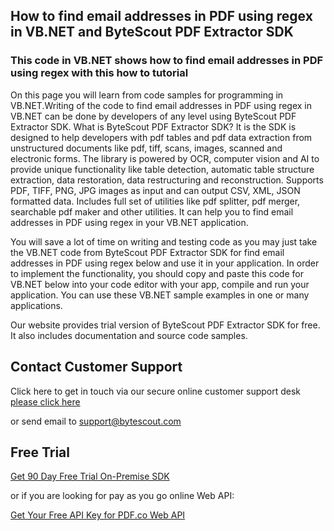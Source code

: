 ## How to find email addresses in PDF using regex in VB.NET and ByteScout PDF Extractor SDK

### This code in VB.NET shows how to find email addresses in PDF using regex with this how to tutorial

On this page you will learn from code samples for programming in VB.NET.Writing of the code to find email addresses in PDF using regex in VB.NET can be done by developers of any level using ByteScout PDF Extractor SDK. What is ByteScout PDF Extractor SDK? It is the SDK is designed to help developers with pdf tables and pdf data extraction from unstructured documents like pdf, tiff, scans, images, scanned and electronic forms. The library is powered by OCR, computer vision and AI to provide unique functionality like table detection, automatic table structure extraction, data restoration, data restructuring and reconstruction. Supports PDF, TIFF, PNG, JPG images as input and can output CSV, XML, JSON formatted data. Includes full set of utilities like pdf splitter, pdf merger, searchable pdf maker and other utilities. It can help you to find email addresses in PDF using regex in your VB.NET application.

You will save a lot of time on writing and testing code as you may just take the VB.NET code from ByteScout PDF Extractor SDK for find email addresses in PDF using regex below and use it in your application. In order to implement the functionality, you should copy and paste this code for VB.NET below into your code editor with your app, compile and run your application. You can use these VB.NET sample examples in one or many applications.

Our website provides trial version of ByteScout PDF Extractor SDK for free. It also includes documentation and source code samples.

## Contact Customer Support

Click here to get in touch via our secure online customer support desk [please click here](https://bytescout.zendesk.com/hc/en-us/requests/new?subject=ByteScout%20PDF%20Extractor%20SDK%20Question)

or send email to [support@bytescout.com](mailto:support@bytescout.com?subject=ByteScout%20PDF%20Extractor%20SDK%20Question) 

## Free Trial

[Get 90 Day Free Trial On-Premise SDK](https://bytescout.com/download/web-installer?utm_source=github-readme)

or if you are looking for pay as you go online Web API:

[Get Your Free API Key for PDF.co Web API](https://pdf.co/documentation/api?utm_source=github-readme)